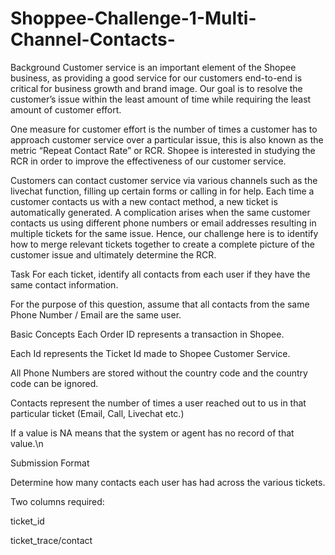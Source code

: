 # Shoppee-Challenge-1-Multi-Channel-Contacts-
Background
Customer service is an important element of the Shopee business, as providing a good service for our customers end-to-end is critical for business growth and brand image. Our goal is to resolve the customer’s issue within the least amount of time while requiring the least amount of customer effort.

One measure for customer effort is the number of times a customer has to approach customer service over a particular issue, this is also known as the metric “Repeat Contact Rate” or RCR. Shopee is interested in studying the RCR in order to improve the effectiveness of our customer service.

Customers can contact customer service via various channels such as the livechat function, filling up certain forms or calling in for help. Each time a customer contacts us with a new contact method, a new ticket is automatically generated. A complication arises when the same customer contacts us using different phone numbers or email addresses resulting in multiple tickets for the same issue. Hence, our challenge here is to identify how to merge relevant tickets together to create a complete picture of the customer issue and ultimately determine the RCR.

Task
For each ticket, identify all contacts from each user if they have the same contact information.

For the purpose of this question, assume that all contacts from the same Phone Number / Email are the same user.

Basic Concepts
Each Order ID represents a transaction in Shopee.

Each Id represents the Ticket Id made to Shopee Customer Service.

All Phone Numbers are stored without the country code and the country code can be ignored.

Contacts represent the number of times a user reached out to us in that particular ticket (Email, Call, Livechat etc.)

If a value is NA means that the system or agent has no record of that value.\n

Submission Format

Determine how many contacts each user has had across the various tickets.


Two columns required:

ticket_id

ticket_trace/contact
